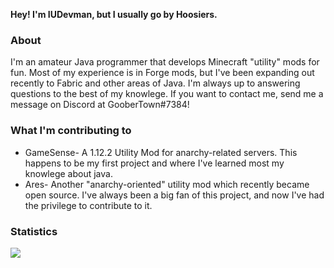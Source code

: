 **Hey! I'm IUDevman, but I usually go by Hoosiers.**

### About
I'm an amateur Java programmer that develops Minecraft "utility" mods for fun. Most of my experience is in Forge mods, but I've been expanding out recently to Fabric and other areas of Java. I'm always up to answering questions to the best of my knowlege. If you want to contact me, send me a message on Discord at GooberTown#7384!

### What I'm contributing to
* GameSense- A 1.12.2 Utility Mod for anarchy-related servers. This happens to be my first project and where I've learned most my knowlege about java.
* Ares- Another "anarchy-oriented" utility mod which recently became open source. I've always been a big fan of this project, and now I've had the privilege to contribute to it.

### Statistics
<img align="center" src="https://github-readme-stats.vercel.app/api/?username=IUDevman&theme=prussian"/>
